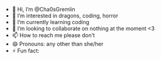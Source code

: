 - 👋 Hi, I’m @Cha0sGremlin
- 👀 I’m interested in dragons, coding, horror
- 🌱 I’m currently learning coding
- 💞️ I’m looking to collaborate on nothing at the moment <3
- 📫 How to reach me please don't
- 😄 Pronouns: any other than she/her
- ⚡ Fun fact: 

<!---
Cha0sGremlin/Cha0sGremlin is a ✨ special ✨ repository because its `README.md` (this file) appears on your GitHub profile.
You can click the Preview link to take a look at your changes.
--->
